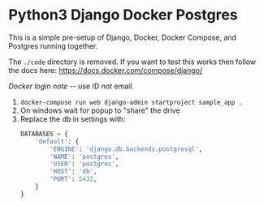 # Python3 Django Docker Postgres

This is a simple pre-setup of Django, Docker, Docker Compose, and Postgres running together. 

The `./code` directory is removed. If you want to test this works then follow the docs here: https://docs.docker.com/compose/django/

*Docker login note* -- use ID _not_ email.

1.  `docker-compose run web django-admin startproject sample_app .`
1. On windows wait for popup to "share" the drive
1. Replace the db in settings with: 
    ```py
    DATABASES = {
        'default': {
            'ENGINE': 'django.db.backends.postgresql',
            'NAME': 'postgres',
            'USER': 'postgres',
            'HOST': 'db',
            'PORT': 5432,
        }
    }
    ```
